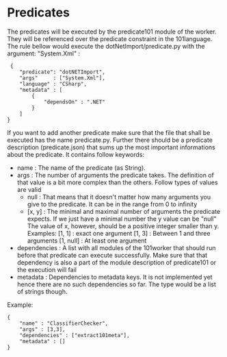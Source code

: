 # Predicates

The predicates will be executed by the predicate101 module of the worker. They will be referenced over the predicate constraint
in the 101language. The rule bellow would execute the dotNetImport/predicate.py with the argument: "System.Xml" :
```
 {
    "predicate": "dotNETImport",
    "args"     : ["System.Xml"],
    "language" : "CSharp",
    "metadata" : [
        {
            "dependsOn" : ".NET"
        }
    ]
}
```

If you want to add another predicate make sure that the file that shall be executed has the name predicate.py.
Further there should be a predicate description (predicate.json) that sums up the most important informations about the predicate.
It contains follow keywords:

* name : The name of the predicate (as String).
* args : The number of arguments the predicate takes. The definition of that value is a bit more complex than the others.
             Follow types of values are valid
	* null : That means that it doesn't matter how many arguments you give to the predicate. It can be in the range from 0 to infinity
	* [x, y] : The minimal and maximal number of arguments the predicate expects. If we just have a minimal number the y value can be "null"
                      The value of x, however, should be a positive integer smaller than y.
                      Examples: [1, 1] : exact one argument
                                [1, 3] : Between 1 and three arguments
                                [1, null] : At least one argument
* dependencies : A list with all modules of the 101worker that should run before that predicate can execute successfully. Make sure that that dependency is also a part of the module description of predicate101 or the execution will fail
* metadata : Dependencies to metadata keys. It is not implemented yet hence there are no such dependencies so far. The type would be a list of strings though.


Example:
```
{
	"name" : "ClassifierChecker",
	"args" : [3,3],
	"dependencies" : ["extract101meta"],
	"metadata" : []
}
```
